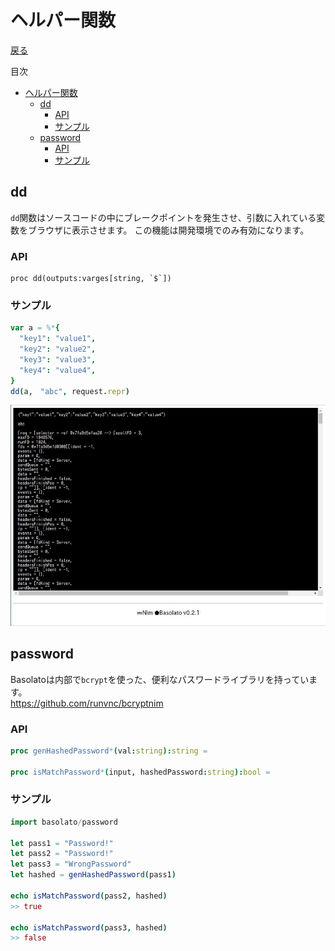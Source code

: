 ヘルパー関数
===
[戻る](../../README.md)

目次
<!--ts-->
   * [ヘルパー関数](#ヘルパー関数)
      * [dd](#dd)
         * [API](#api)
         * [サンプル](#サンプル)
      * [password](#password)
         * [API](#api-1)
         * [サンプル](#サンプル-1)

<!-- Added by: root, at: Wed Jun 15 11:35:14 UTC 2022 -->

<!--te-->

## dd
`dd`関数はソースコードの中にブレークポイントを発生させ、引数に入れている変数をブラウザに表示させます。
この機能は開発環境でのみ有効になります。

### API
```
proc dd(outputs:varges[string, `$`])
```


### サンプル
```nim
var a = %*{
  "key1": "value1",
  "key2": "value2",
  "key3": "value3",
  "key4": "value4",
}
dd(a,　"abc", request.repr)
```

![dd](../images/helper-dd.jpg)

## password

Basolatoは内部で`bcrypt`を使った、便利なパスワードライブラリを持っています。  
https://github.com/runvnc/bcryptnim

### API
```nim
proc genHashedPassword*(val:string):string =

proc isMatchPassword*(input, hashedPassword:string):bool =
```

### サンプル
```nim
import basolato/password

let pass1 = "Password!"
let pass2 = "Password!"
let pass3 = "WrongPassword"
let hashed = genHashedPassword(pass1)

echo isMatchPassword(pass2, hashed)
>> true

echo isMatchPassword(pass3, hashed)
>> false
```
